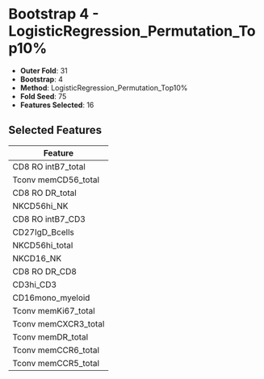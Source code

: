 # Bootstrap 4 - LogisticRegression_Permutation_Top10%

- **Outer Fold**: 31
- **Bootstrap**: 4
- **Method**: LogisticRegression_Permutation_Top10%
- **Fold Seed**: 75
- **Features Selected**: 16

## Selected Features

| Feature |
|---------|
| CD8 RO intB7_total |
| Tconv memCD56_total |
| CD8 RO DR_total |
| NKCD56hi_NK |
| CD8 RO intB7_CD3 |
| CD27IgD_Bcells |
| NKCD56hi_total |
| NKCD16_NK |
| CD8 RO DR_CD8 |
| CD3hi_CD3 |
| CD16mono_myeloid |
| Tconv memKi67_total |
| Tconv memCXCR3_total |
| Tconv memDR_total |
| Tconv memCCR6_total |
| Tconv memCCR5_total |
